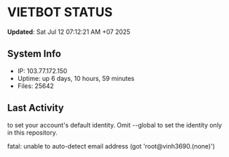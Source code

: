 # VIETBOT STATUS
**Updated**: Sat Jul 12 07:12:21 AM +07 2025

## System Info
- IP: 103.77.172.150
- Uptime: up 6 days, 10 hours, 59 minutes
- Files: 25642

## Last Activity

to set your account's default identity.
Omit --global to set the identity only in this repository.

fatal: unable to auto-detect email address (got 'root@vinh3690.(none)')
